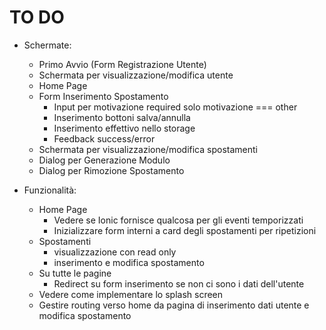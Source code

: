 # TO DO

- Schermate:
    - Primo Avvio (Form Registrazione Utente)
    - Schermata per visualizzazione/modifica utente
    - Home Page
    - Form Inserimento Spostamento
        - Input per motivazione required solo motivazione === other
        - Inserimento bottoni salva/annulla
        - Inserimento effettivo nello storage
        - Feedback success/error
    - Schermata per visualizzazione/modifica spostamenti
    - Dialog per Generazione Modulo
    - Dialog per Rimozione Spostamento

- Funzionalità:
    - Home Page
        - Vedere se Ionic fornisce qualcosa per gli eventi temporizzati
        - Inizializzare form interni a card degli spostamenti per ripetizioni
    - Spostamenti
        - visualizzazione con read only
        - inserimento e modifica spostamento
    - Su tutte le pagine
        - Redirect su form inserimento se non ci sono i dati dell'utente
    - Vedere come implementare lo splash screen
    - Gestire routing verso home da pagina di inserimento dati utente e modifica spostamento

